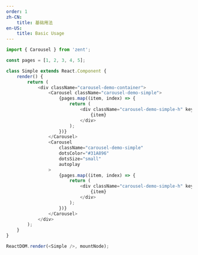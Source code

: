 ```yaml
---
order: 1
zh-CN:
	title: 基础用法
en-US:
	title: Basic Usage
---
```


```js
import { Carousel } from 'zent';

const pages = [1, 2, 3, 4, 5];

class Simple extends React.Component {
	render() {
		return (
			<div className="carousel-demo-container">
				<Carousel className="carousel-demo-simple">
					{pages.map((item, index) => {
						return (
							<div className="carousel-demo-simple-h" key={index}>
								{item}
							</div>
						);
					})}
				</Carousel>
				<Carousel
					className="carousel-demo-simple"
					dotsColor="#31A896"
					dotsSize="small"
					autoplay
				>
					{pages.map((item, index) => {
						return (
							<div className="carousel-demo-simple-h" key={index}>
								{item}
							</div>
						);
					})}
				</Carousel>
			</div>
		);
	}
}

ReactDOM.render(<Simple />, mountNode);
```

<style>
.carousel-demo-container {
	display: flex;
}
.carousel-demo-simple {
	height: 150px;
	width: 300px;
	background: #FAFAFA;
	margin-right: 10px;
}
.carousel-demo-simple-h {
	text-align: center;
	background: #CCC;
	font-family: Avenir-BlackOblique;
	font-size: 48px;
	color: #FFFFFF;
	line-height: 150px;
	font-weight: 900;	
}
.carousel-demo-simple-text {
	margin-top: 10px;
}
.carousel-demo-btn-group {
	margin-top: 20px;
}
.no-flex {
	display: block !important;
}
</style>
